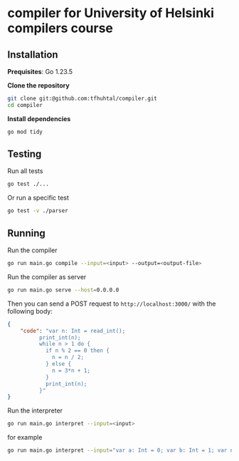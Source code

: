 # compiler for University of Helsinki compilers course

## Installation

**Prequisites**: Go 1.23.5

**Clone the repository**

```bash
git clone git:@github.com:tfhuhtal/compiler.git
cd compiler
```

**Install dependencies**

```bash
go mod tidy
```

## Testing

Run all tests
```bash
go test ./...
```
Or run a specific test
```bash
go test -v ./parser
```

## Running

Run the compiler

```bash
go run main.go compile --input=<input> --output=<output-file>
```

Run the compiler as server

```bash
go run main.go serve --host=0.0.0.0
```
Then you can send a POST request to `http://localhost:3000/` with the following body:
```json
{
    "code": "var n: Int = read_int();
          print_int(n);
          while n > 1 do {
            if n % 2 == 0 then {
              n = n / 2;
            } else {
              n = 3*n + 1;
            }
            print_int(n);
          }"
}
```

Run the interpreter

```bash
go run main.go interpret --input=<input>
```

for example

```bash
go run main.go interpret --input="var a: Int = 0; var b: Int = 1; var next: Int = b; var count: Int = 1; while count <= 50 do { print_int(next); count = count + 1; a = b; b = next; next = a + b;}"
```
